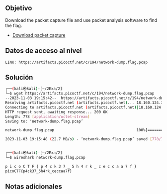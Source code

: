 ## Objetivo
Download the packet capture file and use packet analysis software to find the flag.

- [Download packet capture](https://artifacts.picoctf.net/c/194/network-dump.flag.pcap)
## Datos de acceso al nivel
```
LINK: https://artifacts.picoctf.net/c/194/network-dump.flag.pcap

```
## Solución

```bash
┌──(kali㉿kali)-[~/2Exa/2]
└─$ wget https://artifacts.picoctf.net/c/194/network-dump.flag.pcap
--2023-11-03 19:15:42--  https://artifacts.picoctf.net/c/194/network-dump.flag.pcap
Resolving artifacts.picoctf.net (artifacts.picoctf.net)... 18.160.124.38, 18.160.124.34, 18.160.124.108, ...
Connecting to artifacts.picoctf.net (artifacts.picoctf.net)|18.160.124.38|:443... connected.
HTTP request sent, awaiting response... 200 OK
Length: 778 [application/octet-stream]
Saving to: ‘network-dump.flag.pcap’

network-dump.flag.pcap                                     100%[=======================================================================================================================================>]     778  --.-KB/s    in 0s      

2023-11-03 19:15:48 (22.7 MB/s) - ‘network-dump.flag.pcap’ saved [778/778]

                                                                                                                                                                                                                                           
┌──(kali㉿kali)-[~/2Exa/2]
└─$ wireshark network-dump.flag.pcap 

p i c o C T F { p 4 c k 3 7 _ 5 h 4 r k _ c e c c a a 7 f }
picoCTF{p4ck37_5h4rk_ceccaa7f}

```
## Notas adicionales
```bash


```